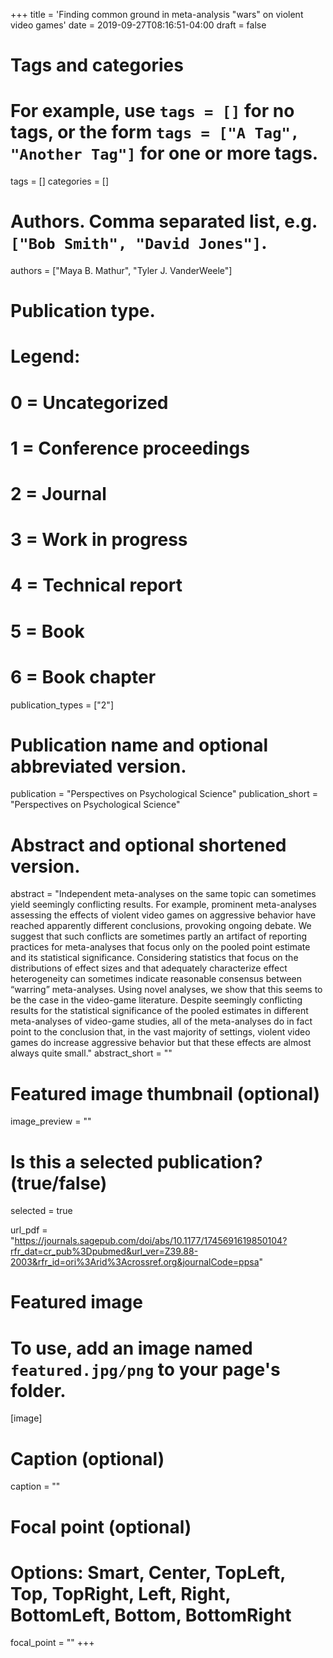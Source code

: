 +++
title = 'Finding common ground in meta-analysis "wars" on violent video games'
date = 2019-09-27T08:16:51-04:00
draft = false

# Tags and categories
# For example, use `tags = []` for no tags, or the form `tags = ["A Tag", "Another Tag"]` for one or more tags.
tags = []
categories = []

# Authors. Comma separated list, e.g. `["Bob Smith", "David Jones"]`.
authors = ["Maya B. Mathur", "Tyler J. VanderWeele"]


# Publication type.
# Legend:
# 0 = Uncategorized
# 1 = Conference proceedings
# 2 = Journal
# 3 = Work in progress
# 4 = Technical report
# 5 = Book
# 6 = Book chapter
publication_types = ["2"]

# Publication name and optional abbreviated version.
publication = "Perspectives on Psychological Science"
publication_short = "Perspectives on Psychological Science"

# Abstract and optional shortened version.
abstract = "Independent meta-analyses on the same topic can sometimes yield seemingly conflicting results. For example, prominent meta-analyses assessing the effects of violent video games on aggressive behavior have reached apparently different conclusions, provoking ongoing debate. We suggest that such conflicts are sometimes partly an artifact of reporting practices for meta-analyses that focus only on the pooled point estimate and its statistical significance. Considering statistics that focus on the distributions of effect sizes and that adequately characterize effect heterogeneity can sometimes indicate reasonable consensus between “warring” meta-analyses. Using novel analyses, we show that this seems to be the case in the video-game literature. Despite seemingly conflicting results for the statistical significance of the pooled estimates in different meta-analyses of video-game studies, all of the meta-analyses do in fact point to the conclusion that, in the vast majority of settings, violent video games do increase aggressive behavior but that these effects are almost always quite small."
abstract_short = ""

# Featured image thumbnail (optional)
image_preview = ""

# Is this a selected publication? (true/false)
selected = true

url_pdf = "https://journals.sagepub.com/doi/abs/10.1177/1745691619850104?rfr_dat=cr_pub%3Dpubmed&url_ver=Z39.88-2003&rfr_id=ori%3Arid%3Acrossref.org&journalCode=ppsa"

# Featured image
# To use, add an image named `featured.jpg/png` to your page's folder. 
[image]
  # Caption (optional)
  caption = ""

  # Focal point (optional)
  # Options: Smart, Center, TopLeft, Top, TopRight, Left, Right, BottomLeft, Bottom, BottomRight
  focal_point = ""
+++
